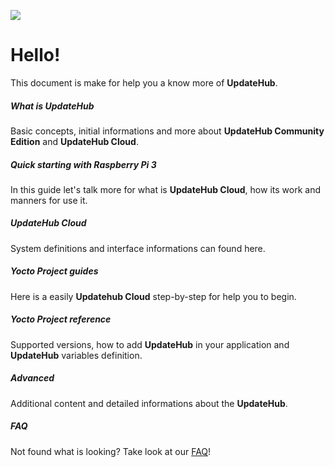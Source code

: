
![](../img/introduction/welcomeupdatehub.png)
# Hello!
This document is make for help you a know more of **UpdateHub**.
##### What is UpdateHub
Basic concepts, initial informations and more about **UpdateHub Community Edition** and **UpdateHub Cloud**.

##### Quick starting with Raspberry Pi 3
In this guide let's talk more for what is **UpdateHub Cloud**, how its work and manners for use it.

##### UpdateHub Cloud
System definitions and interface informations can found here.

##### Yocto Project guides
Here is a easily **Updatehub Cloud** step-by-step for help you to begin. 

##### Yocto Project reference
Supported versions, how to add **UpdateHub** in your application and **UpdateHub** variables definition.

##### Advanced
Additional content and detailed informations about the **UpdateHub**.

##### FAQ
Not found what is looking? Take look at our [FAQ](../faq/faq-questions)!